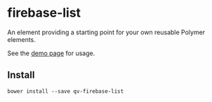 # firebase-list

An element providing a starting point for your own reusable Polymer elements.

See the [demo page](http://deltaepsilon.github.io/firebase-list/components/firebase-list/) for usage.


## Install

    bower install --save qv-firebase-list